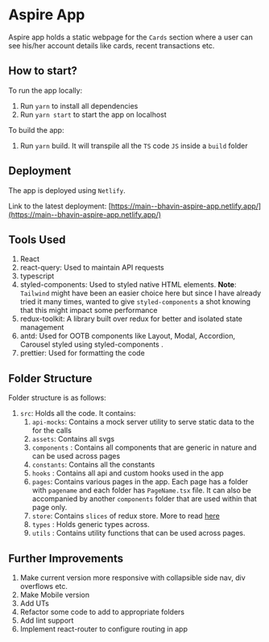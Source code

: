 # Aspire App

Aspire app holds a static webpage for the `Cards` section where a user can see his/her account details like cards, recent transactions etc.


## How to start?

To run the app locally:
1. Run `yarn` to install all dependencies
2. Run `yarn start` to start the app on localhost

To build the app:
1. Run `yarn` build. It will transpile all the `TS` code `JS` inside a `build` folder

## Deployment

The app is deployed using `Netlify`. 

Link to the latest deployment: [https://main--bhavin-aspire-app.netlify.app/](https://main--bhavin-aspire-app.netlify.app/)

## Tools Used
1. React
2. react-query: Used to maintain API requests
3. typescript
4. styled-components: Used to styled native HTML elements. **Note**: `Tailwind` might have been an easier choice here but since I have already tried it many times, wanted to give `styled-components` a shot knowing that this might impact some performance
5. redux-toolkit: A library built over redux for better and isolated state management
6. antd: Used for OOTB components like Layout, Modal, Accordion, Carousel styled using styled-components .
7. prettier: Used for formatting the code

## Folder Structure

Folder structure is as follows: 

1. `src`: Holds all the code. It contains:
   1. `api-mocks`: Contains a mock server utility to serve static data to the for the calls
   2. `assets`: Contains all svgs
   3. `components` : Contains all components that are generic in nature and can be used across pages
   4. `constants`: Contains all the constants
   5. `hooks` : Contains all api and custom hooks used in the app
   6. `pages`: Contains various pages in the app. Each page has a folder with `pagename` and each folder has `PageName.tsx` file. It can also be accompanied by another `components` folder that are used within that page only. 
   7. `store`: Contains `slices` of redux store. More to read [here](https://redux-toolkit.js.org/introduction/getting-started)
   8. `types` : Holds generic types across. 
   9. `utils` : Contains utility functions that can be used across pages.

## Further Improvements

1. Make current version more responsive with collapsible side nav, div overflows etc.
2. Make Mobile version
3. Add UTs
4. Refactor some code to add to appropriate folders
5. Add lint support
6. Implement react-router to configure routing in app